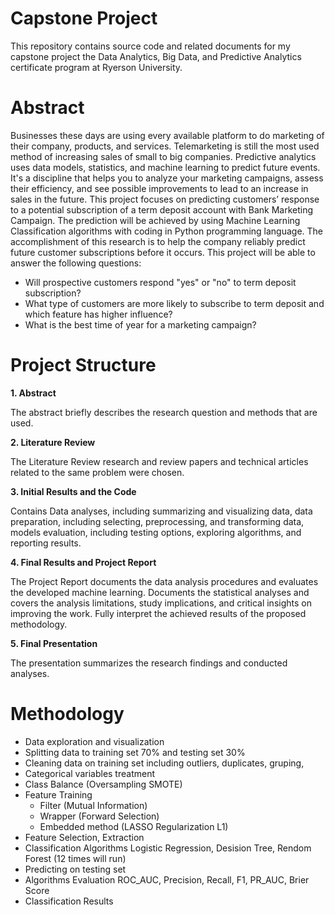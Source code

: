 # **Capstone Project**

This repository contains source code and related documents for my capstone project the Data Analytics, Big Data, and Predictive Analytics certificate program at Ryerson University.

# **Abstract**

Businesses these days are using every available platform to do marketing of their company, products, and services. Telemarketing is still the most used method of increasing sales of small to big companies. Predictive analytics uses data models, statistics, and machine learning to predict future events. It's a discipline that helps you to analyze your marketing campaigns, assess their efficiency, and see possible improvements to lead to an increase in sales in the future. This project focuses on predicting customers’ response to a potential subscription of a term deposit account with Bank Marketing Campaign. The prediction will be achieved by using Machine Learning Classification algorithms with coding in Python programming language. The accomplishment of this research is to help the company reliably predict future customer subscriptions before it occurs. This project will be able to answer the following questions:

- Will prospective customers respond "yes" or "no" to term deposit subscription?
- What type of customers are more likely to subscribe to term deposit and which feature has higher influence?
- What is the best time of year for a marketing campaign?

# **Project Structure**	

**1. Abstract** 

The abstract briefly describes the research question and methods that are used.  

**2. Literature Review**

The Literature Review research and review papers and technical articles related to the same problem were chosen.
 
**3. Initial Results and the Code**

Contains Data analyses, including summarizing and visualizing data, data preparation, including selecting, preprocessing, and transforming data, models evaluation, including testing options, exploring algorithms, and reporting results.

**4. Final Results and Project Report**

The Project Report documents the data analysis procedures and evaluates the developed machine learning. Documents the statistical analyses and covers the analysis limitations, study implications, and critical insights on improving the work. Fully interpret the achieved results of the proposed methodology.

**5. Final Presentation**

The presentation summarizes the research findings and conducted analyses.

# **Methodology**
- Data exploration and visualization
- Splitting data to training set 70% and testing set 30% 
- Cleaning data on training set including outliers, duplicates, gruping,   
- Categorical variables treatment
- Class Balance (Oversampling  SMOTE)
- Feature Training 
  - Filter (Mutual Information) 
  - Wrapper (Forward Selection)
  - Embedded method (LASSO Regularization L1) 
- Feature Selection, Extraction
- Classification Algorithms Logistic Regression, Desision Tree, Rendom Forest (12 times will run)
- Predicting on testing set
- Algorithms Evaluation ROC_AUC, Precision, Recall, F1, PR_AUC, Brier Score
- Classification Results



